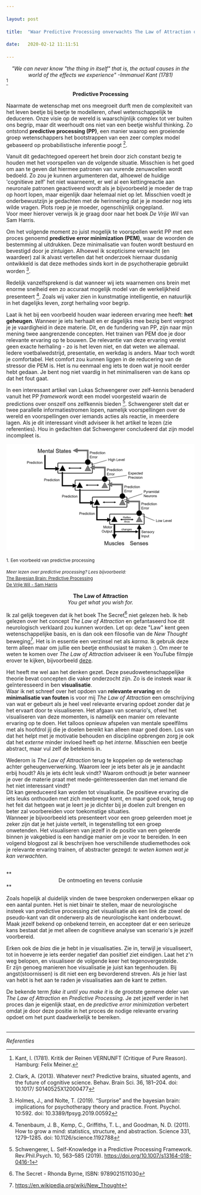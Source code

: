 ```yaml
---

layout: post

title:  "Waar Predictive Processing onverwachts The Law of Attraction ontmoet"

date:   2020-02-12 11:11:51

---
```





*<center>"We can never know "the thing in itself" that is, the actual causes in the world of the effects we experience" -Immanuel Kant (1781)</center>*
[^1] 


**<center>Predictive Processing</center>**

Naarmate de wetenschap met ons meegroeit durft men de complexiteit van het leven beetje bij beetje te modelleren, ofwel wetenschappelijk te deduceren. Onze visie op de wereld is waarschijnlijk complex tot ver buiten ons begrip, maar dit weerhoudt ons niet van een beetje wishful thinking. Zo ontstond **predictive processing (PP)**, een manier waarop een groeiende groep wetenschappers het bootstrappen van een zeer complex model gebaseerd op probabilistische inferentie poogt [^2]. 

Vanuit dit gedachtegoed opereert het brein door zich constant bezig te houden met het voorspellen van de volgende situatie. Misschien is het goed om aan te geven dat hiermee patronen van vurende zenuwcellen wordt bedoeld. Zo zou je kunnen argumenteren dat, alhoewel de huidige 'cognitieve zelf' het niet waarneemt, er wel al een kettingreactie aan neuronale patronen geactiveerd wordt als je bijvoorbeeld je moeder de trap op hoort lopen, maar eigenlijk daar helemaal niet op let. Misschien voedt je onderbewustzijn je gedachten met de herinnering dat je je moeder nog iets wilde vragen. Plots roep je je moeder, ogenschijnlijk ongepland.<br> Voor meer hierover verwijs ik je graag door naar het boek *De Vrije Wil* van Sam Harris.

Om het volgende moment zo juist mogelijk te voorspellen werkt PP met een proces genoemd **predictive error minimization (PEM)**, waar de woorden de bestemming al uitdrukken. Deze minimalisatie van fouten wordt bestuurd en bevestigd door je zintuigen. Alhoewel ik scepticisme verwacht (en waardeer) zal ik alvast vertellen dat het onderzoek hiernaar dusdanig ontwikkeld is dat deze methodes sinds kort in de psychotherapie gebruikt worden [^3].

Redelijk vanzelfsprekend is dat wanneer wij iets waarnemen ons brein met enorme snelheid een zo accuraat mogelijk model van de werkelijkheid presenteert [^4]. Zoals wij vaker zien in kunstmatige intelligentie, en natuurlijk in het dagelijks leven, zorgt herhaling voor begrip.

Laat ik het bij een voorbeeld houden waar iedereen ervaring mee heeft: **het geheugen**. Wanneer je iets herhaalt en er dagelijks mee bezig bent vergroot je je vaardigheid in deze materie. Dit, en de fundering van PP, zijn naar mijn mening twee aangrenzende concepten. 
Het trainen van PEM doe je door relevante ervaring op te bouwen. De relevantie van deze ervaring vereist geen exacte herhaling - zo is het leven niet, en dat weten we allemaal.<br> 
Iedere voetbalwedstrijd, presentatie, en werkdag is anders. Maar toch wordt je comfortabel. Het comfort zou kunnen liggen in de reducering van de stressor die PEM is. Het is nu eenmaal eng iets te doen wat je nooit eerder hebt gedaan. Je bent nog niet vaardig in het minimaliseren van de kans op dat het fout gaat.

 In een interessant artikel van Lukas Schwengerer over zelf-kennis benaderd vanuit het PP *framework* wordt een model voorgesteld waarin de predictions over onszelf ons zelfkennis bieden [^5].  Schwengerer stelt dat er twee parallelle informatiestromen lopen, namelijk voorspellingen over de wereld en voorspellingen over iemands acties als reactie, in meerdere lagen. Als je dit interessant vindt adviseer ik het artikel te lezen (zie referenties). Hou in gedachten dat Schwengerer concludeerd dat zijn model incompleet is.
 

 ![predictive-processing](/typora_blogs/pp/predictive-processing.jpg)
 <figcaption><small>1. Een voorbeeld van predictive processing</small></figcaption>

*<small>Meer lezen over predictive processing? Lees bijvoorbeeld:</small>* <br>
<small>[The Bayesian Brain: Predictive Processing](https://www.mindcoolness.com/blog/bayesian-brain-predictive-processing/)</small><br>
<small>[De Vrije Wil - Sam Harris](https://www.bol.com/nl/p/de-vrije-wil/9200000126774942/?bltgh=v4aHEs5dIrZb-kuSoYJKAA.1_4.5.ProductTitle)</small>



**<center>The Law of Attraction </center>**
*<center> You get what you wish for. </center>*


Ik zal gelijk toegeven dat ik het boek The Secret[^6] niet gelezen heb. Ik heb gelezen over het concept *The Law of Attraction* en gefantaseerd hoe dit neurologisch verklaard zou kunnen worden. Let op: deze "Law" kent geen wetenschappelijke basis, en is dan ook een filosofie van de *New Thought* beweging[^7]. Het is in essentie een verzinsel net als *karma*. Ik gebruik deze term alleen maar om jullie een beetje enthousiast te maken :). Om meer te weten te komen over *The Law of Attraction* adviseer ik een YouTube filmpje erover te kijken, bijvoorbeeld [deze](https://www.youtube.com/watch?v=b295OBuDmyM).

Het heeft me wel aan het denken gezet. Deze pseudowetenschappelijke theorie bevat concepten die vaker onderzocht zijn. Zo is de insteek waar ik geïnteresseerd in ben **visualisatie**.<br> Waar ik net schreef over het opdoen van **relevante ervaring** en de **minimalisatie van fouten** is voor mij *The Law of Attraction* een omschrijving van wat er gebeurt als je heel veel relevante ervaring opdoet zonder dat je het ervaart door te visualiseren. Het afgaan van scenario's, ofwel het visualiseren van deze momenten, is namelijk een manier om relevante ervaring op te doen. Het talloos opnieuw afspelen van mentale speelfilms met als hoofdrol jij die je doelen bereikt kan alleen maar goed doen. Los van dat het helpt met je motivatie behouden en discipline opbrengen zorg je ook dat het *externe* minder invloed heeft op het *interne*. Misschien een beetje abstract, maar vul zelf de betekenis in.

Wederom is *The Law of Attraction* terug te koppelen op de wetenschap achter geheugenverwerking. Waarom leer je iets beter als je je aandacht erbij houdt? Als je iets écht leuk vindt? Waarom onthoudt je beter wanneer je over de materie praat met mede-geïnteresseerden dan met iemand die het niet interessant vindt? <br> Dit kan gereduceerd kan worden tot visualisatie. De positieve ervaring die iets leuks onthouden met zich meebrengt komt, en maar goed ook, terug op het feit dat hetgeen wat je leert je je dichter bij je doelen zult brengen en beter zal voorbereiden voor toekomstige situaties. <br>Wanneer je bijvoorbeeld iets presenteert voor een groep geleerden moet je zeker zijn dat je het juiste vertelt, in tegenstelling tot een groep onwetenden. Het visualiseren van jezelf in de positie van een geleerde binnen je vakgebied is een handige manier om je voor te bereiden. In een volgend blogpost zal ik beschrijven hoe verschillende studiemethodes ook je relevante ervaring trainen, of abstracter gezegd: *te weten komen wat je kan verwachten*. 

<br>
**<center> De ontmoeting en tevens conlusie </center>**

Zoals hopelijk al duidelijk vinden de twee besproken onderwerpen elkaar op een aantal punten. Het is niet binair te stellen, maar de neurologische insteek van predictive processing ziet visualisatie als een link die zowel de pseudo-kant van dit onderwerp als de neurologische kant onderbouwt. Maak jezelf bekend op onbekend terrein, en accepteer dat er een serieuze kans bestaat dat je met alleen de cognitieve analyse van scenario's je jezelf voorbereid.<br>
 
 Erken ook de *bias* die je hebt in je visualisaties. Zie in, terwijl je visualiseert, tot in hoeverre je iets eerder negatief dan positief ziet eindigen. Laat het z'n weg belopen, en visualiseer de volgende keer het tegenovergestelde. <br>
Er zijn genoeg manieren hoe visualisatie je juist kan tegenhouden. Bij angst(stoornissen) is dit niet een erg bevorderend streven. Als je hier last van hebt is het aan te raden je visualisaties aan de kant te zetten. 

De bekende term *fake it until you make it* is de grootste gemene deler van *The Law of Attraction* en *Predictive Processing*. Je zet jezelf verder in het proces dan je eigenlijk staat, en de *predictive error minimization* verbetert omdat je door deze positie in het proces de nodige relevante ervaring opdoet om het punt daadwerkelijk te bereiken.
<br>
<br>



---

*Referenties*


[^1]: Kant, I. (1781). Kritik der Reinen VERNUNFT (Critique of Pure Reason). Hamburg: Felix Meiner.

[^2]: Clark, A. (2013). Whatever next? Predictive brains, situated agents, and the future of cognitive science. Behav. Brain Sci. 36, 181–204. doi: 10.1017/ S0140525X12000477

[^3]: Holmes, J., and Nolte, T. (2019). “Surprise” and the bayesian brain: implications for psychotherapy theory and practice. Front. Psychol. 10:592. doi: 10.3389/fpsyg.2019.00592

[^4]: Tenenbaum, J. B., Kemp, C., Griffiths, T. L., and Goodman, N. D. (2011). How to grow a mind: statistics, structure, and abstraction. Science 331, 1279–1285. doi: 10.1126/science.1192788

[^5]: Schwengerer, L. Self-Knowledge in a Predictive Processing Framework. Rev.Phil.Psych. 10, 563–585 (2019). https://doi.org/10.1007/s13164-018-0416-1

[^6]: The Secret - Rhonda Byrne, ISBN: 9789021511030
[^7]: https://en.wikipedia.org/wiki/New_Thought

